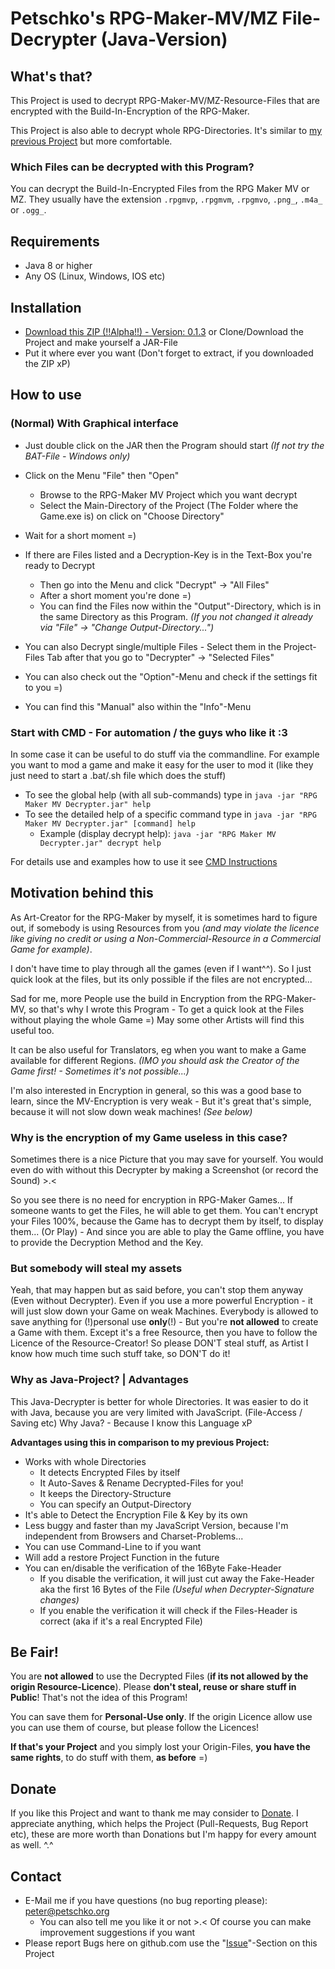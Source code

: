 # Petschko's RPG-Maker-MV/MZ File-Decrypter (Java-Version)

## What's that?
This Project is used to decrypt RPG-Maker-MV/MZ-Resource-Files that are encrypted with the Build-In-Encryption of the RPG-Maker.

This Project is also able to decrypt whole RPG-Directories. It's similar to [my previous Project](https://github.com/Petschko/RPG-Maker-MV-Decrypter) but more comfortable.

### Which Files can be decrypted with this Program?
You can decrypt the Build-In-Encrypted Files from the RPG Maker MV or MZ. They usually have the extension `.rpgmvp`, `.rpgmvm`, `.rpgmvo`, `.png_`, `.m4a_` or `.ogg_`.

## Requirements
- Java 8 or higher
- Any OS (Linux, Windows, IOS etc)

## Installation
- [Download this ZIP (!!Alpha!!) - Version: 0.1.3](https://github.com/Petschko/Java-RPG-Maker-MV-Decrypter/releases/download/v0.1.3.1-alpha/RPG_Maker_MV_Decrypter_jar_0.1.3.1_hotfix.zip) or Clone/Download the Project and make yourself a JAR-File
- Put it where ever you want (Don't forget to extract, if you downloaded the ZIP xP)

## How to use
### (Normal) With Graphical interface
- Just double click on the JAR then the Program should start *(If not try the BAT-File - Windows only)*
- Click on the Menu "File" then "Open"
  - Browse to the RPG-Maker MV Project which you want decrypt
  - Select the Main-Directory of the Project (The Folder where the Game.exe is) on click on "Choose Directory"
- Wait for a short moment =)
- If there are Files listed and a Decryption-Key is in the Text-Box you're ready to Decrypt
  - Then go into the Menu and click "Decrypt" -> "All Files"
  - After a short moment you're done =)
  - You can find the Files now within the "Output"-Directory, which is in the same Directory as this Program. *(If you not changed it already via "File" -> "Change Output-Directory...")*

- You can also Decrypt single/multiple Files - Select them in the Project-Files Tab after that you go to "Decrypter" -> "Selected Files"
- You can also check out the "Option"-Menu and check if the settings fit to you =)
- You can find this "Manual" also within the "Info"-Menu

### Start with CMD - For automation / the guys who like it :3

In some case it can be useful to do stuff via the commandline. For example you want to mod a game and make it easy for the user to mod it (like they just need to start a .bat/.sh file which does the stuff)

- To see the global help (with all sub-commands) type in `java -jar "RPG Maker MV Decrypter.jar" help`
- To see the detailed help of a specific command type in `java -jar "RPG Maker MV Decrypter.jar" [command] help`
  - Example (display decrypt help): `java -jar "RPG Maker MV Decrypter.jar" decrypt help`

For details use and examples how to use it see [CMD Instructions](cmd-instructions.md)

## Motivation behind this
As Art-Creator for the RPG-Maker by myself, it is sometimes hard to figure out, if somebody is using Resources from you *(and may violate the licence like giving no credit or using a Non-Commercial-Resource in a Commercial Game for example)*.

I don't have time to play through all the games (even if I want^^). So I just quick look at the files, but its only possible if the files are not encrypted...

Sad for me, more People use the build in Encryption from the RPG-Maker-MV, so that's why I wrote this Program - To get a quick look at the Files without playing the whole Game =) May some other Artists will find this useful too.

It can be also useful for Translators, eg when you want to make a Game available for different Regions. *(IMO you should ask the Creator of the Game first! - Sometimes it's not possible...)* 

I'm also interested in Encryption in general, so this was a good base to learn, since the MV-Encryption is very weak - But it's great that's simple, because it will not slow down weak machines! *(See below)*

### Why is the encryption of my Game useless in this case?
Sometimes there is a nice Picture that you may save for yourself. You would even do with without this Decrypter by making a Screenshot (or record the Sound) >.<

So you see there is no need for encryption in RPG-Maker Games... If someone wants to get the Files, he will able to get them.
You can't encrypt your Files 100%, because the Game has to decrypt them by itself, to display them... (Or Play) - And since you are able to play the Game offline, you have to provide the Decryption Method and the Key. 

### But somebody will steal my assets
Yeah, that may happen but as said before, you can't stop them anyway (Even without Decrypter). Even if you use a more powerful Encryption - it will just slow down your Game on weak Machines.
Everybody is allowed to save anything for (!)personal use **only**(!) - But you're **not allowed** to create a Game with them. Except it's a free Resource, then you have to follow the Licence of the Resource-Creator! 
So please DON'T steal stuff, as Artist I know how much time such stuff take, so DON'T do it! 

### Why as Java-Project? | Advantages
This Java-Decrypter is better for whole Directories. It was easier to do it with Java, because you are very limited with JavaScript. (File-Access / Saving etc)
Why Java? - Because I know this Language xP

**Advantages using this in comparison to my previous Project:**
- Works with whole Directories
  - It detects Encrypted Files by itself
  - It Auto-Saves & Rename Decrypted-Files for you!
  - It keeps the Directory-Structure
  - You can specify an Output-Directory
- It's able to Detect the Encryption File & Key by its own
- Less buggy and faster than my JavaScript Version, because I'm independent from Browsers and Charset-Problems...
- You can use Command-Line to if you want
- Will add a restore Project Function in the future
- You can en/disable the verification of the 16Byte Fake-Header
  - If you disable the verification, it will just cut away the Fake-Header aka the first 16 Bytes of the File *(Useful when Decrypter-Signature changes)*
  - If you enable the verification it will check if the Files-Header is correct (aka if it's a real Encrypted File)

## Be Fair!
You are **not allowed** to use the Decrypted Files (**if its not allowed by the origin Resource-Licence**).
Please **don't steal, reuse or share stuff in Public**! That's not the idea of this Program!

You can save them for **Personal-Use only**. If the origin Licence allow use you can use them of course, but please follow the Licences!

**If that's your Project** and you simply lost your Origin-Files, **you have the same rights**, to do stuff with them, **as before** =)

## Donate

If you like this Project and want to thank me may consider to [Donate](https://www.paypal.me/petschko). I appreciate anything, which helps the Project (Pull-Requests, Bug Report etc), these are more worth than Donations but I'm happy for every amount as well. ^.^

## Contact
- E-Mail me if you have questions (no bug reporting please): peter@petschko.org
  - You can also tell me you like it or not >.< Of course you can make improvement suggestions if you want
- Please report Bugs here on github.com use the "[Issue](https://github.com/Petschko/Java-RPG-Maker-MV-Decrypter/issues)"-Section on this Project
